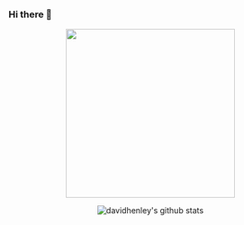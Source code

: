 ### Hi there 👋

<center>
<img src="https://i.imgur.com/RgYrhkL.png" width=300 />

![davidhenley's github stats](https://github-readme-stats.vercel.app/api?username=davidhenley&count_private=true&show_icons=true&theme=radical&include_all_commits=true)

</center>
